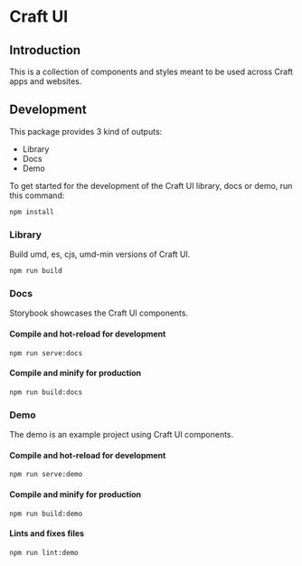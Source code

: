 # Craft UI

## Introduction
This is a collection of components and styles meant to be used across Craft apps and websites.

## Development

This package provides 3 kind of outputs:

- Library
- Docs
- Demo

To get started for the development of the Craft UI library, docs or demo, run this command:

```
npm install
```

### Library

Build umd, es, cjs, umd-min versions of Craft UI.
 
```
npm run build
```


### Docs

Storybook showcases the Craft UI components.

#### Compile and hot-reload for development
```
npm run serve:docs
```

#### Compile and minify for production
```
npm run build:docs
```

### Demo

The demo is an example project using Craft UI components.

#### Compile and hot-reload for development
```
npm run serve:demo
```

#### Compile and minify for production
```
npm run build:demo
```

#### Lints and fixes files
```
npm run lint:demo
```
